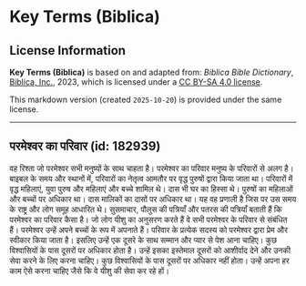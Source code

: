 # Key Terms (Biblica)

## License Information

**Key Terms (Biblica)** is based on and adapted from: _Biblica Bible Dictionary_, [Biblica, Inc.](https://www.biblica.com/), 2023, which is licensed under a [CC BY-SA 4.0 license](https://creativecommons.org/licenses/by-sa/4.0/legalcode.en).

This markdown version (created `2025-10-20`) is provided under the same license.



--------------------------------

## परमेश्वर का परिवार (id: 182939)

वह रिश्ता जो परमेश्वर सभी मनुष्यों के साथ चाहता है। परमेश्वर का परिवार मनुष्य के परिवारों से अलग है। बाइबल के समय और स्थानों में, परिवारों का नेतृत्व आमतौर पर वृद्ध पुरुषों द्वारा किया जाता था। परिवारों में वृद्ध महिलाएं, युवा पुरुष और महिलाएं और बच्चे शामिल थे। दास भी घर का हिस्सा थे। पुरुषों का महिलाओं और बच्चों पर अधिकार था। दास मालिकों का दासों पर अधिकार था। यह वह प्रणाली है जिस पर उस समय के राष्ट्र और लोग समूह आधारित थे। सुसमाचार, पौलुस की पत्रियाँ और पतरस की पत्रियाँ बताती हैं कि परमेश्वर का परिवार कैसा है। जो लोग यीशु का अनुसरण करते हैं वे सभी परमेश्वर के परिवार से संबंधित हैं। परमेश्वर उन्हें अपने बच्चों के रूप में अपनाते हैं। परिवार के प्रत्येक सदस्य को परमेश्वर द्वारा प्रेम और स्वीकार किया जाता है। इसलिए उन्हें एक दूसरे के साथ सम्मान और प्यार से पेश आना चाहिए। कुछ विश्वासियों के पास दूसरों पर अधिकार होता है। उन्हें इसका इस्तेमाल दूसरों को आशीर्वाद देने और उनकी सेवा करने के लिए करना चाहिए। कुछ विश्वासियों के पास दूसरों पर अधिकार नहीं होता। उन्हें अपना हर काम ऐसे करना चाहिए जैसे कि वे यीशु की सेवा कर रहे हों।


